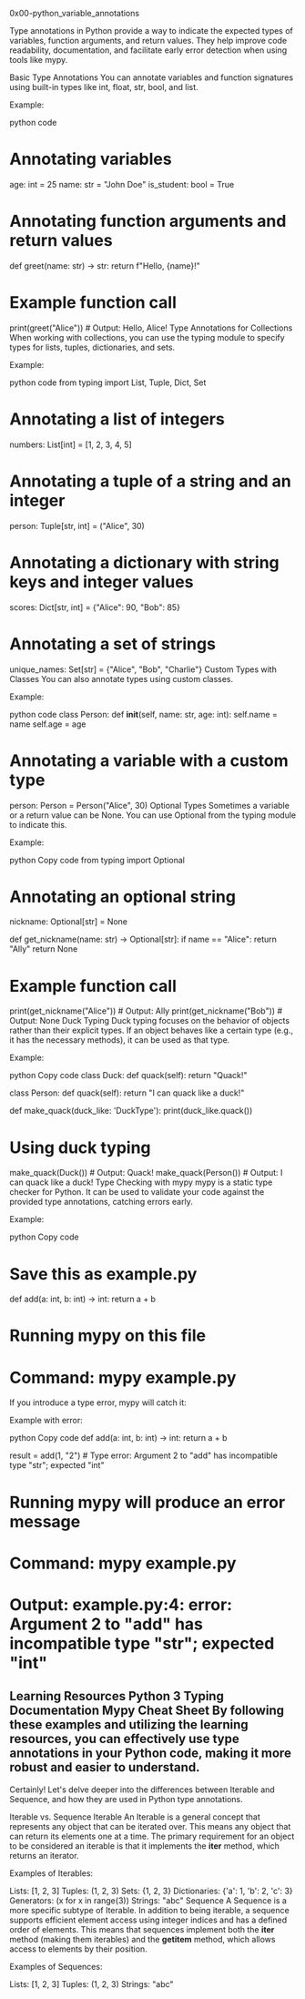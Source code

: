 0x00-python_variable_annotations


Type annotations in Python provide a way to indicate the expected types of variables, function arguments, and return values. They help improve code readability, documentation, and facilitate early error detection when using tools like mypy.

Basic Type Annotations
You can annotate variables and function signatures using built-in types like int, float, str, bool, and list.

Example:

python
code
# Annotating variables
age: int = 25
name: str = "John Doe"
is_student: bool = True

# Annotating function arguments and return values
def greet(name: str) -> str:
    return f"Hello, {name}!"

# Example function call
print(greet("Alice"))  # Output: Hello, Alice!
Type Annotations for Collections
When working with collections, you can use the typing module to specify types for lists, tuples, dictionaries, and sets.

Example:

python
code
from typing import List, Tuple, Dict, Set

# Annotating a list of integers
numbers: List[int] = [1, 2, 3, 4, 5]

# Annotating a tuple of a string and an integer
person: Tuple[str, int] = ("Alice", 30)

# Annotating a dictionary with string keys and integer values
scores: Dict[str, int] = {"Alice": 90, "Bob": 85}

# Annotating a set of strings
unique_names: Set[str] = {"Alice", "Bob", "Charlie"}
Custom Types with Classes
You can also annotate types using custom classes.

Example:

python
code
class Person:
    def __init__(self, name: str, age: int):
        self.name = name
        self.age = age

# Annotating a variable with a custom type
person: Person = Person("Alice", 30)
Optional Types
Sometimes a variable or a return value can be None. You can use Optional from the typing module to indicate this.

Example:

python
Copy code
from typing import Optional

# Annotating an optional string
nickname: Optional[str] = None

def get_nickname(name: str) -> Optional[str]:
    if name == "Alice":
        return "Ally"
    return None

# Example function call
print(get_nickname("Alice"))  # Output: Ally
print(get_nickname("Bob"))    # Output: None
Duck Typing
Duck typing focuses on the behavior of objects rather than their explicit types. If an object behaves like a certain type (e.g., it has the necessary methods), it can be used as that type.

Example:

python
Copy code
class Duck:
    def quack(self):
        return "Quack!"

class Person:
    def quack(self):
        return "I can quack like a duck!"

def make_quack(duck_like: 'DuckType'):
    print(duck_like.quack())

# Using duck typing
make_quack(Duck())   # Output: Quack!
make_quack(Person()) # Output: I can quack like a duck!
Type Checking with mypy
mypy is a static type checker for Python. It can be used to validate your code against the provided type annotations, catching errors early.

Example:

python
Copy code
# Save this as example.py
def add(a: int, b: int) -> int:
    return a + b

# Running mypy on this file
# Command: mypy example.py
If you introduce a type error, mypy will catch it:

Example with error:

python
Copy code
def add(a: int, b: int) -> int:
    return a + b

result = add(1, "2")  # Type error: Argument 2 to "add" has incompatible type "str"; expected "int"

# Running mypy will produce an error message
# Command: mypy example.py
# Output: example.py:4: error: Argument 2 to "add" has incompatible type "str"; expected "int"
Learning Resources
Python 3 Typing Documentation
Mypy Cheat Sheet
By following these examples and utilizing the learning resources, you can effectively use type annotations in your Python code, making it more robust and easier to understand.
---------------------------

Certainly! Let's delve deeper into the differences between Iterable and Sequence, and how they are used in Python type annotations.

Iterable vs. Sequence
Iterable
An Iterable is a general concept that represents any object that can be iterated over. This means any object that can return its elements one at a time. The primary requirement for an object to be considered an iterable is that it implements the __iter__ method, which returns an iterator.

Examples of Iterables:

Lists: [1, 2, 3]
Tuples: (1, 2, 3)
Sets: {1, 2, 3}
Dictionaries: {'a': 1, 'b': 2, 'c': 3}
Generators: (x for x in range(3))
Strings: "abc"
Sequence
A Sequence is a more specific subtype of Iterable. In addition to being iterable, a sequence supports efficient element access using integer indices and has a defined order of elements. This means that sequences implement both the __iter__ method (making them iterables) and the __getitem__ method, which allows access to elements by their position.

Examples of Sequences:

Lists: [1, 2, 3]
Tuples: (1, 2, 3)
Strings: "abc"
